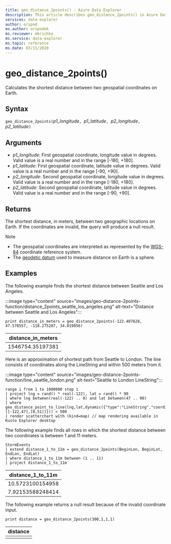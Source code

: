 ```yaml
---
title: geo_distance_2points() - Azure Data Explorer
description: This article describes geo_distance_2points() in Azure Data Explorer.
services: data-explorer
author: orspod
ms.author: orspodek
ms.reviewer: mbrichko
ms.service: data-explorer
ms.topic: reference
ms.date: 03/11/2020
---
```

# geo_distance_2points()

Calculates the shortest distance between two geospatial coordinates on Earth.

## Syntax

`geo_distance_2points(`*p1_longitude*`, `*p1_latitude*`, `*p2_longitude*`, `*p2_latitude*`)`

## Arguments

* *p1_longitude*: First geospatial coordinate, longitude value in degrees. Valid value is a real number and in the range [-180, +180].
* *p1_latitude*: First geospatial coordinate, latitude value in degrees. Valid value is a real number and in the range [-90, +90].
* *p2_longitude*: Second geospatial coordinate, longitude value in degrees. Valid value is a real number and in the range [-180, +180].
* *p2_latitude*: Second geospatial coordinate, latitude value in degrees. Valid value is a real number and in the range [-90, +90].

## Returns

The shortest distance, in meters, between two geographic locations on Earth. If the coordinates are invalid, the query will produce a null result.

> [!NOTE]
> * The geospatial coordinates are interpreted as represented by the [WGS-84](https://earth-info.nga.mil/GandG/update/index.php?action=home) coordinate reference system.
> * The [geodetic datum](https://en.wikipedia.org/wiki/Geodetic_datum) used to measure distance on Earth is a sphere.

## Examples

The following example finds the shortest distance between Seattle and Los Angeles.

:::image type="content" source="images/geo-distance-2points-function/distance_2points_seattle_los_angeles.png" alt-text="Distance between Seattle and Los Angeles":::

<!-- csl: https://help.kusto.windows.net/Samples -->
```kusto
print distance_in_meters = geo_distance_2points(-122.407628, 47.578557, -118.275287, 34.019056)
```

| distance_in_meters |
|--------------------|
| 1546754.35197381   |

Here is an approximation of shortest path from Seattle to London. The line consists of coordinates along the LineString and within 500 meters from it.

:::image type="content" source="images/geo-distance-2points-function/line_seattle_london.png" alt-text="Seattle to London LineString":::

<!-- csl: https://help.kusto.windows.net/Samples -->
```kusto
range i from 1 to 1000000 step 1
| project lng = rand() * real(-122), lat = rand() * 90
| where lng between(real(-122) .. 0) and lat between(47 .. 90)
| where geo_distance_point_to_line(lng,lat,dynamic({"type":"LineString","coordinates":[[-122,47],[0,51]]})) < 500
| render scatterchart with (kind=map) // map rendering available in Kusto Explorer desktop
```

The following example finds all rows in which the shortest distance between two coordinates is between 1 and 11 meters.

<!-- csl: https://help.kusto.windows.net/Samples -->
```kusto
StormEvents
| extend distance_1_to_11m = geo_distance_2points(BeginLon, BeginLat, EndLon, EndLat)
| where distance_1_to_11m between (1 .. 11)
| project distance_1_to_11m
```

| distance_1_to_11m |
|-------------------|
| 10.5723100154958  |
| 7.92153588248414  |

The following example returns a null result because of the invalid coordinate input.

<!-- csl: https://help.kusto.windows.net/Samples -->
```kusto
print distance = geo_distance_2points(300,1,1,1)
```

| distance |
|----------|
|          |
